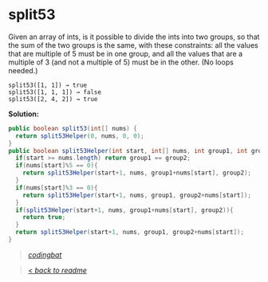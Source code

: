 # split53

Given an array of ints, is it possible to divide the ints into two groups, so that the sum of the two groups is the same, with these constraints: all the values that are multiple of 5 must be in one group, and all the values that are a multiple of 3 (and not a multiple of 5) must be in the other. (No loops needed.)

```
split53([1, 1]) → true
split53([1, 1, 1]) → false
split53([2, 4, 2]) → true
```

**Solution:**

```java
public boolean split53(int[] nums) {
  return split53Helper(0, nums, 0, 0);
}
public boolean split53Helper(int start, int[] nums, int group1, int group2){
  if(start >= nums.length) return group1 == group2;
  if(nums[start]%5 == 0){
    return split53Helper(start+1, nums, group1+nums[start], group2);
  }
  if(nums[start]%3 == 0){
    return split53Helper(start+1, nums, group1, group2+nums[start]);
  }
  if(split53Helper(start+1, nums, group1+nums[start], group2)){
    return true;
  }
  return split53Helper(start+1, nums, group1, group2+nums[start]);
}
```

> _[codingbat](https://codingbat.com/prob/p168295)_

> [< _back to readme_](/README.md)